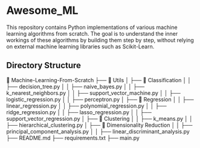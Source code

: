 # Awesome_ML

This repository contains Python implementations of various machine learning algorithms from scratch. The goal is to understand the inner workings of these algorithms by building them step by step, without relying on external machine learning libraries such as Scikit-Learn.

## Directory Structure

📂 Machine-Learning-From-Scratch ├── 📂 Utils │ ├── 📂 Classification │ │ ├── decision_tree.py │ │ ├── naive_bayes.py │ │ ├── k_nearest_neighbors.py │ │ ├── support_vector_machine.py │ │ ├── logistic_regression.py │ │ ├── perceptron.py │ ├── 📂 Regression │ │ ├── linear_regression.py │ │ ├── polynomial_regression.py │ │ ├── ridge_regression.py │ │ ├── lasso_regression.py │ │ ├── support_vector_regression.py │ ├── 📂 Clustering │ │ ├── k_means.py │ │ ├── hierarchical_clustering.py │ ├── 📂 Dimensionality Reduction │ │ ├── principal_component_analysis.py │ │ ├── linear_discriminant_analysis.py ├── README.md ├── requirements.txt ├── main.py
